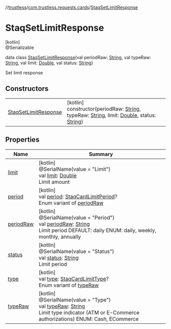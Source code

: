 //[trustless](../../../index.md)/[com.trustless.requests.cards](../index.md)/[StaqSetLimitResponse](index.md)

# StaqSetLimitResponse

[kotlin]\
@Serializable

data class [StaqSetLimitResponse](index.md)(val periodRaw: [String](https://kotlinlang.org/api/latest/jvm/stdlib/kotlin/-string/index.html), val typeRaw: [String](https://kotlinlang.org/api/latest/jvm/stdlib/kotlin/-string/index.html), val limit: [Double](https://kotlinlang.org/api/latest/jvm/stdlib/kotlin/-double/index.html), val status: [String](https://kotlinlang.org/api/latest/jvm/stdlib/kotlin/-string/index.html))

Set limit response

## Constructors

| | |
|---|---|
| [StaqSetLimitResponse](-staq-set-limit-response.md) | [kotlin]<br>constructor(periodRaw: [String](https://kotlinlang.org/api/latest/jvm/stdlib/kotlin/-string/index.html), typeRaw: [String](https://kotlinlang.org/api/latest/jvm/stdlib/kotlin/-string/index.html), limit: [Double](https://kotlinlang.org/api/latest/jvm/stdlib/kotlin/-double/index.html), status: [String](https://kotlinlang.org/api/latest/jvm/stdlib/kotlin/-string/index.html)) |

## Properties

| Name | Summary |
|---|---|
| [limit](limit.md) | [kotlin]<br>@SerialName(value = &quot;Limit&quot;)<br>val [limit](limit.md): [Double](https://kotlinlang.org/api/latest/jvm/stdlib/kotlin/-double/index.html)<br>Limit amount |
| [period](period.md) | [kotlin]<br>val [period](period.md): [StaqCardLimitPeriod](../-staq-card-limit-period/index.md)?<br>Enum variant of [periodRaw](period-raw.md) |
| [periodRaw](period-raw.md) | [kotlin]<br>@SerialName(value = &quot;Period&quot;)<br>val [periodRaw](period-raw.md): [String](https://kotlinlang.org/api/latest/jvm/stdlib/kotlin/-string/index.html)<br>Limit period DEFAULT: daily ENUM:  daily, weekly, monthly, annually |
| [status](status.md) | [kotlin]<br>@SerialName(value = &quot;Status&quot;)<br>val [status](status.md): [String](https://kotlinlang.org/api/latest/jvm/stdlib/kotlin/-string/index.html)<br>Limit period |
| [type](type.md) | [kotlin]<br>val [type](type.md): [StaqCardLimitType](../-staq-card-limit-type/index.md)?<br>Enum variant of [typeRaw](type-raw.md) |
| [typeRaw](type-raw.md) | [kotlin]<br>@SerialName(value = &quot;Type&quot;)<br>val [typeRaw](type-raw.md): [String](https://kotlinlang.org/api/latest/jvm/stdlib/kotlin/-string/index.html)<br>Limit type indicator (ATM or E-Commerce authorizations) ENUM:  Cash, ECommerce |
